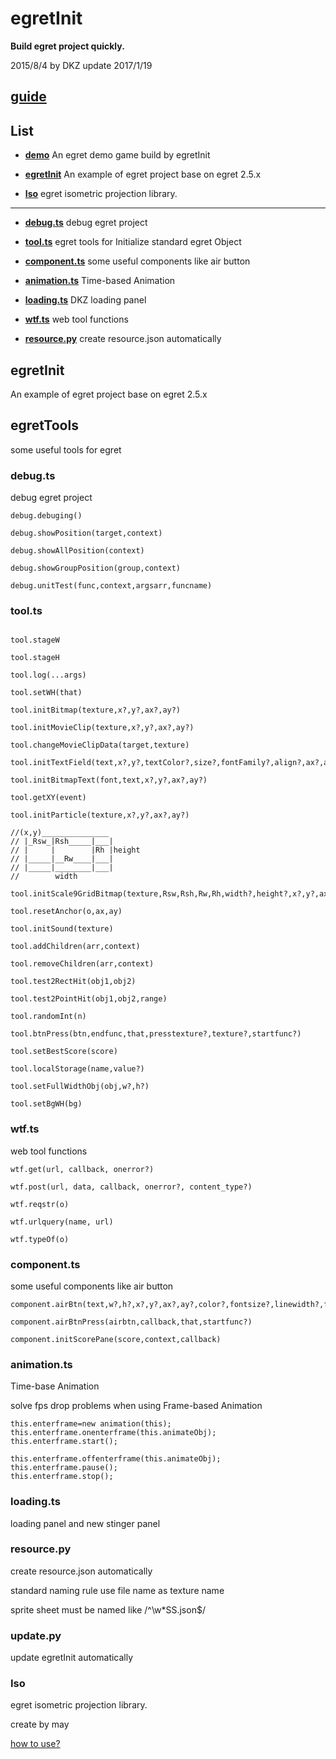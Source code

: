 # egretInit

**Build egret project quickly.**

2015/8/4 by DKZ update 2017/1/19



## [guide](http://davidkingzyb.github.io/blogmd/4.html)

## List

* **[demo](https://davidkingzyb.github.io/egretInit)** An egret demo game build by egretInit 

* **[egretInit](#egretinit-1)** An example of egret project base on egret 2.5.x

* **[Iso](#iso)** egret isometric projection library.

***

* **[debug.ts](#debugts)** debug egret project

* **[tool.ts](#toolts)** egret tools for Initialize standard egret Object

* **[component.ts](#componentts)** some useful components like air button

* **[animation.ts](#animationts)** Time-based Animation

* **[loading.ts](#loadingts)** DKZ loading panel

* **[wtf.ts](#wtfts)** web tool functions 

* **[resource.py](#resourcepy)** create resource.json automatically





## egretInit

An example of egret project base on egret 2.5.x

## egretTools

some useful tools for egret 

### debug.ts

debug egret project

```
debug.debuging()

debug.showPosition(target,context)

debug.showAllPosition(context)

debug.showGroupPosition(group,context)

debug.unitTest(func,context,argsarr,funcname)
```

### tool.ts

```

tool.stageW

tool.stageH

tool.log(...args)

tool.setWH(that)

tool.initBitmap(texture,x?,y?,ax?,ay?)

tool.initMovieClip(texture,x?,y?,ax?,ay?)

tool.changeMovieClipData(target,texture)

tool.initTextField(text,x?,y?,textColor?,size?,fontFamily?,align?,ax?,ay?,lineSpacing?)

tool.initBitmapText(font,text,x?,y?,ax?,ay?)

tool.getXY(event)

tool.initParticle(texture,x?,y?,ax?,ay?)

//(x,y)_______________
// |_Rsw_|Rsh_____|___|
// |     |        |Rh |height
// |_____|__Rw____|___|
// |_____|________|___|
//        width

tool.initScale9GridBitmap(texture,Rsw,Rsh,Rw,Rh,width?,height?,x?,y?,ax?,ay?)

tool.resetAnchor(o,ax,ay)

tool.initSound(texture)

tool.addChildren(arr,context)

tool.removeChildren(arr,context)

tool.test2RectHit(obj1,obj2)

tool.test2PointHit(obj1,obj2,range)

tool.randomInt(n)

tool.btnPress(btn,endfunc,that,presstexture?,texture?,startfunc?)

tool.setBestScore(score)

tool.localStorage(name,value?)

tool.setFullWidthObj(obj,w?,h?)

tool.setBgWH(bg)
```

### wtf.ts

web tool functions

```
wtf.get(url, callback, onerror?)

wtf.post(url, data, callback, onerror?, content_type?)

wtf.reqstr(o)

wtf.urlquery(name, url)

wtf.typeOf(o)
```

### component.ts

some useful components like air button

```
component.airBtn(text,w?,h?,x?,y?,ax?,ay?,color?,fontsize?,linewidth?,fontFamily?)

component.airBtnPress(airbtn,callback,that,startfunc?)

component.initScorePane(score,context,callback)
```

### animation.ts

Time-base Animation 

solve fps drop problems when using Frame-based Animation

```
this.enterframe=new animation(this);
this.enterframe.onenterframe(this.animateObj);
this.enterframe.start();

this.enterframe.offenterframe(this.animateObj);
this.enterframe.pause();
this.enterframe.stop();
```

### loading.ts

loading panel and new stinger panel

### resource.py

create resource.json automatically

standard naming rule use file name as texture name

sprite sheet must be named like /^\w*SS.json$/

### update.py

update egretInit automatically

### Iso

egret isometric projection library.

create by may

[how to use?](http://davidkingzyb.github.io/blogmd/8.html)







